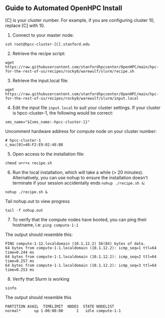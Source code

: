 ## Guide to Automated OpenHPC Install

[C] is your cluster number. For example, if you are configuring cluster 10, replace [C] with 10. 

1. Connect to your master node:

```
ssh root@hpcc-cluster-[C].stanford.edu
```

2. Retrieve the recipe script:
```
wget https://raw.githubusercontent.com/stanfordhpccenter/OpenHPC/main/hpc-for-the-rest-of-us/recipes/rocky8/warewulf/slurm/recipe.sh
```

3. Retrieve the input.local file:
```
wget https://raw.githubusercontent.com/stanfordhpccenter/OpenHPC/main/hpc-for-the-rest-of-us/recipes/rocky8/warewulf/slurm/input.local
```

4. Edit the input file ```input.local``` to suit your cluster settings. If your cluster is hpcc-cluster-1, the following would be correct:

```
sms_name="${sms_name:-hpcc-cluster-1}"
```
Uncomment hardware address for compute node on your cluster number:

```
# hpcc-cluster-1
c_mac[0]=40:F2:E9:02:48:B8
```

5. Open access to the installation file:
```
chmod u+r+x recipe.sh
```

6. Run the local installation, which will take a while (> 20 minutes). Alternatively, you can use nohup to ensure the installation doesn't terminate if your session accidentally ends ```nohup ./recipe.sh &```:
```
nohup ./recipe.sh &
```

Tail nohup.out to view progress

```
tail -f nohup.out
```

7. To verify that the compute nodes have booted, you can ping their hostname, i.e:
```ping compute-1-1```

The output should resemble this:
```
PING compute-1-12.localdomain (10.1.12.2) 56(84) bytes of data.
64 bytes from compute-1-1.localdomain (10.1.12.2): icmp_seq=1 ttl=64 time=0.244 ms
64 bytes from compute-1-1.localdomain (10.1.12.2): icmp_seq=2 ttl=64 time=0.257 ms
64 bytes from compute-1-1.localdomain (10.1.12.2): icmp_seq=3 ttl=64 time=0.253 ms
```

8. Verify that Slurm is working
```
sinfo
```

The output should resemble this
```
PARTITION AVAIL  TIMELIMIT  NODES  STATE NODELIST
normal*      up 1-00:00:00      1   idle compute-1-1
```

